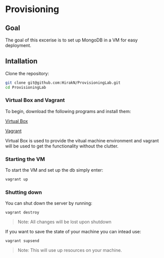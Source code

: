 # Provisioning

## Goal
The goal of this excerise is to set up MongoDB in a VM for easy deployment.

## Intallation 
Clone the repository:

```bash
git clone git@github.com:HirakN/ProvisioningLab.git
cd ProvisioningLab
```

### Virtual Box and Vagrant
To begin, download the following programs and install them:

[Virtual Box](https://www.virtualbox.org/wiki/Downloads)

[Vagrant](https://www.vagrantup.com/downloads.html)

Virtual Box is used to provide the vitual machine environment and vagrant will be used to get the functionality without the clutter.

### Starting the VM
To start the VM and set up the db simply enter:
```bash
vagrant up
```

### Shutting down

You can shut down the server by running:

	vagrant destroy
	
>Note: All changes will be lost upon shutdown

If you want to save the state of your machine you can intead use:

	vagrant supsend
	
>Note: This will use up resources on your machine.